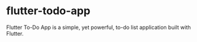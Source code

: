 # flutter-todo-app
Flutter To-Do App is a simple, yet powerful, to-do list application built with Flutter. 
